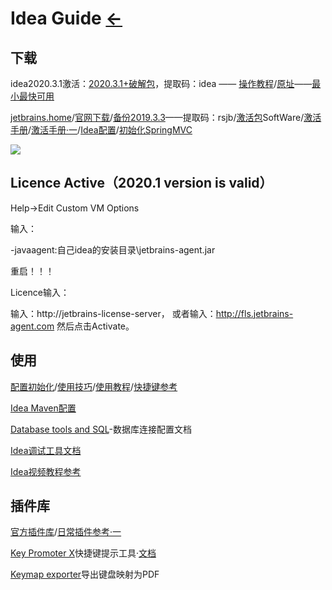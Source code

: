 # Idea Guide  [←](index.md)

## 下载

idea2020.3.1激活：[2020.3.1+破解包](https://pan.baidu.com/s/1tFJGxYQZ_Qo71zj4PyWRlQ)，提取码：idea —— [操作教程](idea2020.3.1.md)/[原址](https://www.exception.site/essay/how-to-free-use-intellij-idea-2019-3)——[最小最快可用](https://cdn.jsdelivr.net/gh/AmbroseRen/Picture@master/img/Develop/idea/IntelliJ_IDEA_2020.3.1激活破解教程.jpg)

[jetbrains.home](https://www.jetbrains.com/)/[官网下载](https://www.jetbrains.com/idea/download/#section=windows)/[备份2019.3.3](https://pan.baidu.com/s/1dWSHU0M9zc5FqqC6Ak2OFQ)——提取码：rsjb/[激活包](http://rensi.ys168.com/)SoftWare/[激活手册](http://mp.weixin.qq.com/s?__biz=MzA5NTk5OTEzNg==&mid=100000133&idx=1&sn=2b4bda6100f41059cda8d626e9b1e158&chksm=10b7844a27c00d5c61d4fb08dec9955e853623544c93fd65eec00c36585948fae2f56c7d6cb8#rd)/[激活手册·一](http://idea.studycoder.com/)/[Idea配置](https://blog.csdn.net/qq_32588349/article/details/51461182)/[初始化SpringMVC](https://github.com/guobinhit/intellij-idea-tutorial/blob/master/articles/basic-course/run-maven-springmvc.md)

![](https://cdn.jsdelivr.net/gh/AmbroseRen/Picture@master/img/Develop/jatbrainsAll.png)

## Licence Active（2020.1 version is valid）

Help->Edit Custom VM Options

输入：

-javaagent:自己idea的安装目录\jetbrains-agent.jar

重启！！！

Licence输入：

输入：http://jetbrains-license-server，
或者输入：http://fls.jetbrains-agent.com
然后点击Activate。

## 使用

[配置初始化](https://www.jianshu.com/p/9c65b7613c30)/[使用技巧](http://mp.weixin.qq.com/s?__biz=MzA5NTk5OTEzNg==&mid=100000135&idx=1&sn=c8d54637326ecb00410c9c569137c1de&chksm=10b7844827c00d5eeca8fb16a433ce23263a21144e233d0a25c4b06cb2158593104dc09007a7#rd)/[使用教程](https://blog.csdn.net/qq_35246620/article/details/61191375)/[快捷键参考](https://resources.jetbrains.com/storage/products/intellij-idea/docs/IntelliJIDEA_ReferenceCard.pdf?_ga=2.245882828.975693892.1595897653-1549347267.1595210612)

[Idea Maven配置](https://blog.csdn.net/qq_32588349/article/details/51461182)

[Database tools and SQL](https://www.jetbrains.com/help/idea/relational-databases.html)-数据库连接配置文档

[Idea调试工具文档](https://www.jetbrains.com/help/idea/discover-intellij-idea.html#developer-tools)

[Idea视频教程参考](https://pan.baidu.com/s/1gfeX3hD#list/path=%2F)

## 插件库

[官方插件库](https://plugins.jetbrains.com/idea)/[日常插件参考·一](https://mp.weixin.qq.com/s?__biz=MzIzMzgxOTQ5NA==&mid=2247492732&idx=2&sn=99a642148b14071188f0ca70c8658503&chksm=e8fd7875df8af1634c2c32749eada10f4236bf3851bdbe77d3ecc5ab284242b0b45b235609c2&scene=21#wechat_redirect)

[Key Promoter X](https://plugins.jetbrains.com/plugin/9792-key-promoter-x/versions)快捷键提示工具·[文档](https://github.com/sponsors/halirutan)

[Keymap exporter](https://plugins.jetbrains.com/plugin/7066-keymap-exporter)导出键盘映射为PDF

[]()


